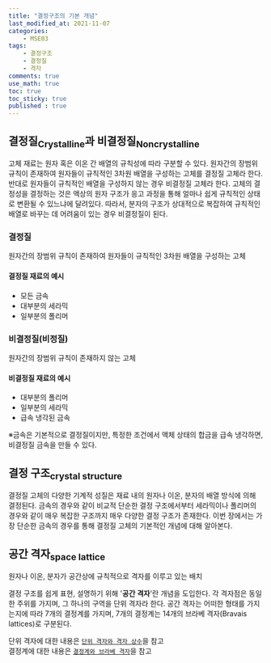 ```yaml
---
title: "결정구조의 기본 개념"
last_modified_at: 2021-11-07
categories:
    - MSE03
tags:
    - 결정구조
    - 결정질
    - 격자
comments: true
use_math: true
toc: true
toc_sticky: true
published : true
---
```


## 결정질<sub>Crystalline</sub>과 비결정질<sub>Noncrystalline</sub>

고체 재료는 원자 혹은 이온 간 배열의 규칙성에 따라 구분할 수 있다. 원자간의 장범위 규칙이 존재하여 원자들이 규칙적인 3차원 배열을 구성하는 고체를 결정질 고체라 한다. 반대로 원자들이 규칙적인 배열을 구성하지 않는 경우 비결정질 고체라 한다. 고체의 결정성을 결정하는 것은 액상의 원자 구조가 응고 과정을 통해 얼마나 쉽게 규칙적인 상태로 변환될 수 있느냐에 달려있다. 따라서, 분자의 구조가 상대적으로 복잡하여 규칙적인 배열로 바꾸는 데 어려움이 있는 경우 비결정질이 된다.

### 결정질

<div class="notice--info">
원자간의 장범위 규칙이 존재하여 원자들이 규칙적인 3차원 배열을 구성하는 고체
</div>

<h4>결정질 재료의 예시</h4>

- 모든 금속
- 대부분의 세라믹
- 일부분의 폴리머

### 비결정질(비정질)

<div class="notice--info">
원자간의 장범위 규칙이 존재하지 않는 고체
</div>

<h4>비결정질 재료의 예시</h4>

- 대부분의 폴리머
- 일부분의 세라믹
- 급속 냉각된 금속

※금속은 기본적으로 결정질이지만, 특정한 조건에서 액체 상태의 합금을 급속 냉각하면, 비결정질 금속을 만들 수 있다.

## 결정 구조<sub>crystal structure</sub>

결정질 고체의 다양한 기계적 성질은 재료 내의 원자나 이온, 분자의 배열 방식에 의해 결정된다. 금속의 경우와 같이 비교적 단순한 결정 구조에서부터 세라믹이나 폴리머의 경우와 같이 매우 복잡한 구조까지 매우 다양한 결정 구조가 존재한다. 이번 장에서는 가장 단순한 금속의 경우를 통해 결정질 고체의 기본적인 개념에 대해 알아본다.

## 공간 격자<sub>space lattice</sub>

<div class="notice--info">
원자나 이온, 분자가 공간상에 규칙적으로 격자를 이루고 있는 배치
</div>

결정 구조를 쉽게 표현, 설명하기 위해 '**공간 격자**'란 개념을 도입한다. 각 격자점은 동일한 주위를 가지며, 그 하나의 구역을 단위 격자라 한다. 공간 격자는 어떠한 형태를 가지는지에 따라 7개의 결정계를 가지며, 7개의 결정계는 14개의 브라베 격자(Bravais lattices)로 구분된다.

단위 격자에 대한 내용은 [``단위 격자와 격자 상수``](https://chemilk02.github.io/mse03/MSE-03-02)을 참고\
결정계에 대한 내용은 [``결정계와 브라베 격자``](https://chemilk02.github.io/mse03/MSE-03-06)을 참고


